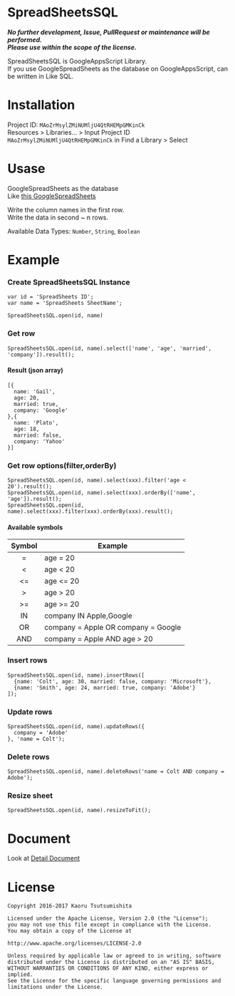 # SpreadSheetsSQL

***No further development, Issue, PullRequest or maintenance will be performed.***  
***Please use within the scope of the license.***

SpreadSheetsSQL is GoogleAppsScript Library.  
If you use GoogleSpreadSheets as the database on GoogleAppsScript, can be written in Like SQL.

# Installation

Project ID: `MAoZrMsylZMiNUMljU4QtRHEMpGMKinCk`  
Resources > Libraries... > Input Project ID `MAoZrMsylZMiNUMljU4QtRHEMpGMKinCk` in Find a Library > Select


# Usase

GoogleSpreadSheets as the database  
Like [this GoogleSpreadSheets](https://docs.google.com/spreadsheets/d/10NljB1tiNZ_1SE4zgiaQv-ATZ-DhWtC9BIK4pGm-g6g/pubhtml?gid=0&single=true)

Write the column names in the first row.  
Write the data in second ~ n rows.

Available Data Types: `Number`, `String`, `Boolean`

# Example

### Create SpreadSheetsSQL Instance

```
var id = 'SpreadSheets ID';
var name = 'SpreadSheets SheetName';

SpreadSheetsSQL.open(id, name)
```

### Get row

```
SpreadSheetsSQL.open(id, name).select(['name', 'age', 'married', 'company']).result();
```

#### Result (json array)

```
[{
  name: 'Gail',
  age: 20,
  married: true,
  company: 'Google'
},{
  name: 'Plato',
  age: 18,
  married: false,
  company: 'Yahoo'
}]
```

### Get row options(filter,orderBy)

```
SpreadSheetsSQL.open(id, name).select(xxx).filter('age < 20').result();
SpreadSheetsSQL.open(id, name).select(xxx).orderBy(['name', 'age']).result();
SpreadSheetsSQL.open(id, name).select(xxx).filter(xxx).orderBy(xxx).result();
```

#### Available symbols

| Symbol | Example                             |
|:------:|-------------------------------------|
|    =   | age = 20                            |
|    <   | age < 20                            |
|   <=   | age <= 20                           |
|    >   | age > 20                            |
|   >=   | age >= 20                           |
|   IN   | company IN Apple,Google             |
|   OR   | company = Apple OR company = Google |
|   AND  | company = Apple AND age > 20        |

### Insert rows

```
SpreadSheetsSQL.open(id, name).insertRows([
  {name: 'Colt', age: 30, married: false, company: 'Microsoft'},
  {name: 'Smith', age: 24, married: true, company: 'Adobe'}
]);
```

### Update rows

```
SpreadSheetsSQL.open(id, name).updateRows({
  company = 'Adobe'
}, 'name = Colt');
```

### Delete rows

```
SpreadSheetsSQL.open(id, name).deleteRows('name = Colt AND company = Adobe');
```

### Resize sheet

```
SpreadSheetsSQL.open(id, name).resizeToFit();
```

# Document

Look at [Detail Document](https://script.google.com/macros/library/d/17p1ghyOkbWOhdE4bdBFhOXL079I-yt5xd0LAi00Zs5N-bUzpQtN7iT1a/9)

# License

```
Copyright 2016-2017 Kaoru Tsutsumishita

Licensed under the Apache License, Version 2.0 (the "License");
you may not use this file except in compliance with the License.
You may obtain a copy of the License at

http://www.apache.org/licenses/LICENSE-2.0

Unless required by applicable law or agreed to in writing, software
distributed under the License is distributed on an "AS IS" BASIS,
WITHOUT WARRANTIES OR CONDITIONS OF ANY KIND, either express or implied.
See the License for the specific language governing permissions and
limitations under the License.
```
